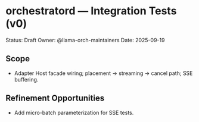 # orchestratord — Integration Tests (v0)

Status: Draft
Owner: @llama-orch-maintainers
Date: 2025-09-19

## Scope

- Adapter Host facade wiring; placement → streaming → cancel path; SSE buffering.

## Refinement Opportunities

- Add micro-batch parameterization for SSE tests.
